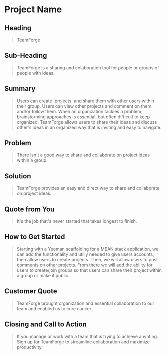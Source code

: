# Project Name #

<!-- 
> This material was originally posted [here](http://www.quora.com/What-is-Amazons-approach-to-product-development-and-product-management). It is reproduced here for posterities sake.

There is an approach called "working backwards" that is widely used at Amazon. They work backwards from the customer, rather than starting with an idea for a product and trying to bolt customers onto it. While working backwards can be applied to any specific product decision, using this approach is especially important when developing new products or features.

For new initiatives a product manager typically starts by writing an internal press release announcing the finished product. The target audience for the press release is the new/updated product's customers, which can be retail customers or internal users of a tool or technology. Internal press releases are centered around the customer problem, how current solutions (internal or external) fail, and how the new product will blow away existing solutions.

If the benefits listed don't sound very interesting or exciting to customers, then perhaps they're not (and shouldn't be built). Instead, the product manager should keep iterating on the press release until they've come up with benefits that actually sound like benefits. Iterating on a press release is a lot less expensive than iterating on the product itself (and quicker!).

If the press release is more than a page and a half, it is probably too long. Keep it simple. 3-4 sentences for most paragraphs. Cut out the fat. Don't make it into a spec. You can accompany the press release with a FAQ that answers all of the other business or execution questions so the press release can stay focused on what the customer gets. My rule of thumb is that if the press release is hard to write, then the product is probably going to suck. Keep working at it until the outline for each paragraph flows. 

Oh, and I also like to write press-releases in what I call "Oprah-speak" for mainstream consumer products. Imagine you're sitting on Oprah's couch and have just explained the product to her, and then you listen as she explains it to her audience. That's "Oprah-speak", not "Geek-speak".

Once the project moves into development, the press release can be used as a touchstone; a guiding light. The product team can ask themselves, "Are we building what is in the press release?" If they find they're spending time building things that aren't in the press release (overbuilding), they need to ask themselves why. This keeps product development focused on achieving the customer benefits and not building extraneous stuff that takes longer to build, takes resources to maintain, and doesn't provide real customer benefit (at least not enough to warrant inclusion in the press release).
 -->
 
## Heading ##
  > TeamForge

## Sub-Heading ##
  > TeamForge is a sharing and colaboration tool for people or groups of people with ideas.

## Summary ##
  > Users can create 'projects' and share them with other users within their group. Users can view other projects and comment on them and/or follow them. When an organization tackles a problem, brainstorming approaches is essential, but often difficult to keep organized. TeamForge allows users to share their ideas and discuss other's ideas in an organized way that is inviting and easy to navigate.

## Problem ##
  > There isn't a good way to share and collaborate on project ideas within a group.

## Solution ##
  > TeamForge provides an easy and direct way to share and collaborate on project ideas.

## Quote from You ##
  > It's the job that's never started that takes longest to finish.

## How to Get Started ##
  > Starting with a Yeoman scaffolding for a MEAN stack application, we can add the functionality and utiliy needed to give users accounts, then allow users to create projects. Then, we will allow users to post comments on other projects. From there we will add the ability for users to create/join groups so that users can share their project within a group or make it public.

## Customer Quote ##
  > TeamForge brought organization and essential collaboration to our team and enabled us to cure cancer.

## Closing and Call to Action ##
  > If you manage or work with a team that is trying to achieve anyhting. Sign up for TeamForge to streamline collaboration and maximize productivity.
